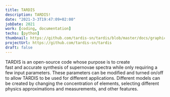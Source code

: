 ```yaml
---
title: TARDIS
description: TARDIS!
date: "2021-3-3T19:47:09+02:00"
jobDate: 2021
work: [coding, documentation]
techs: [python]
thumbnail: https://github.com/tardis-sn/tardis/blob/master/docs/graphics/tardis_banner.svg
projectUrl: https://github.com/tardis-sn/tardis
draft: false
---
```


TARDIS is an open-source code whose purpose is to create  
fast and accurate synthesis of supernovae spectra while 
only requiring a few input parameters. These parameters 
can be modified and turned on/off to allow TARDIS to be 
used for different applications. Different models can be 
created by changing the concentration of elements, selecting 
different physics approximations and measurements, and other 
features.
